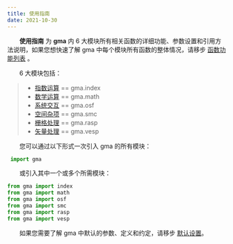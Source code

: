 ```yaml
---
title: 使用指南
date: 2021-10-30
---
```


**&emsp;&emsp;使用指南** 为 **gma** 内 6 大模块所有相关函数的详细功能、参数设置和引用方法说明，如果您想快速了解 gma 中每个模块所有函数的整体情况，请移步 [函数功能列表](/Functions/Function.html) 。

&emsp;&emsp;6 大模块包括：

>+ [指数运算](indexc.html) == gma.index
>+ [数学运算](math.html) == gma.math
>+ [系统交互](osf.html) == gma.osf
>+ [空间杂项](smc.html) == gma.smc
>+ [栅格处理](rasp.html) == gma.rasp
>+ [矢量处理](vesp.html) == gma.vesp

&emsp;&emsp;您可以通过以下形式一次引入 gma 的所有模块：

```python
 import gma
```
&emsp;&emsp;或引入其中一个或多个所需模块：

```python
from gma import index
from gma import math
from gma import osf
from gma import smc
from gma import rasp
from gma import vesp
```

&emsp;&emsp;如果您需要了解 gma 中默认的参数、定义和约定，请移步 [默认设置](/Functions/Default.html)。